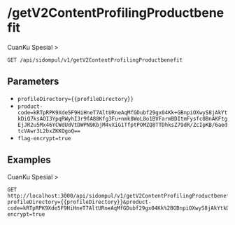 # /getV2ContentProfilingProductbenefit
CuanKu Spesial &gt;


```
GET /api/sidompul/v1/getV2ContentProfilingProductbenefit
```

## Parameters
- `profileDirectory={{profileDirectory}}` 
- `product-code=kRTpRPK9Xde5F9HiHneT7AltURneAqMfGDubf29gx04Kk+GBnpiOXwyS8jAkYtkDiQ7ksAOI3YpqRWyhI3r9fA88Kfg3Fu+nmk8WoL8o1BVFarmBDItmFysfc0BnAKFtgEjJR2u5Mx46YCWdUdVtDWPN9KbjM4vXiG1TfptPOMZQ8TTDhksZ79dR/ZcIpKB/6aedtcVAwr3L2bxZKKQgoQ==` 
- `flag-encrypt=true` 

## Examples

CuanKu Spesial &gt;

```
GET http://localhost:3000/api/sidompul/v1/getV2ContentProfilingProductbenefit?profileDirectory={{profileDirectory}}&product-code=kRTpRPK9Xde5F9HiHneT7AltURneAqMfGDubf29gx04Kk%2BGBnpiOXwyS8jAkYtkDiQ7ksAOI3YpqRWyhI3r9fA88Kfg3Fu%2Bnmk8WoL8o1BVFarmBDItmFysfc0BnAKFtgEjJR2u5Mx46YCWdUdVtDWPN9KbjM4vXiG1TfptPOMZQ8TTDhksZ79dR%2FZcIpKB%2F6aedtcVAwr3L2bxZKKQgoQ%3D%3D&flag-encrypt=true


```

